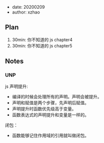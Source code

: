 - date: 20200209
- author: xzhao

## Plan

1. 30min: 你不知道的 js chapter4
2. 30min: 你不知道的 js chapter5

## Notes

### UNP

js 声明提升:

- 编译的时候会处理所有的声明。声明会被提升。
- 声明和赋值是两个步骤，先声明后赋值。
- 声明提升时函数优先级高于变量。
- 函数表达式的声明提升和变量是一样的。

闭包：

- 函数能够记住作用域的引用就叫做闭包。
